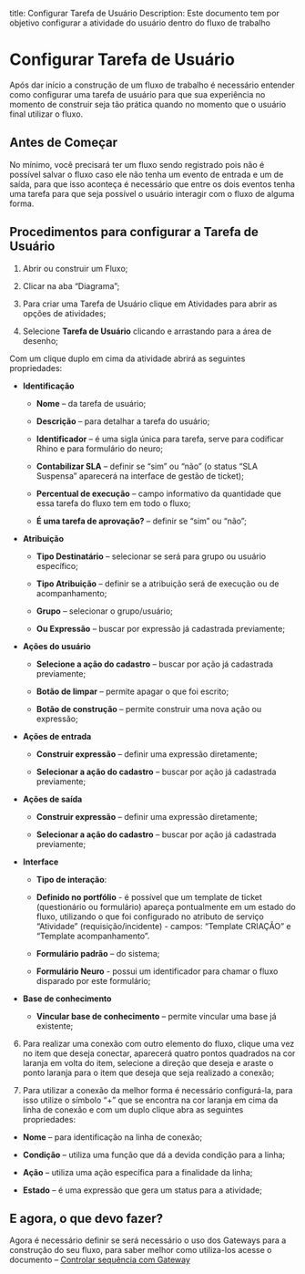 title: Configurar Tarefa de Usuário
Description: Este documento tem por objetivo configurar a atividade do usuário dentro do fluxo de trabalho

# Configurar Tarefa de Usuário

Após dar início a construção de um fluxo de trabalho é necessário entender como configurar uma tarefa de usuário para que sua experiência no momento de construir seja tão prática quando no momento que o usuário final utilizar o fluxo.

## Antes de Começar

No mínimo, você precisará ter um fluxo sendo registrado pois não é possível salvar o fluxo caso ele não tenha um evento de entrada e um de saída, para que isso aconteça é necessário que entre os dois eventos tenha uma tarefa para que seja possível o usuário interagir com o fluxo de alguma forma.

## Procedimentos para configurar a Tarefa de Usuário  

1. Abrir ou construir um Fluxo;

2. Clicar na aba “Diagrama”;

3. Para criar uma Tarefa de Usuário clique em Atividades para abrir as opções de atividades;

4. Selecione **Tarefa de Usuário** clicando e arrastando para a área de desenho;

Com um clique duplo em cima da atividade abrirá as seguintes propriedades:

* **Identificação**

  * **Nome** – da tarefa de usuário;

  * **Descrição** – para detalhar a tarefa do usuário;

  * **Identificador** – é uma sigla única para tarefa, serve para codificar Rhino e para formulário do neuro;

  * **Contabilizar SLA** – definir se “sim” ou “não” (o status “SLA Suspensa” aparecerá na interface de gestão de ticket);

  * **Percentual de execução** – campo informativo da quantidade que essa tarefa do fluxo tem em todo o fluxo;

  * **É uma tarefa de aprovação?** – definir se “sim” ou “não”;

* **Atribuição**

  * **Tipo Destinatário** – selecionar se será para grupo ou usuário específico;  

  * **Tipo Atribuição** – definir se a atribuição será de execução ou de acompanhamento;

  * **Grupo** – selecionar o grupo/usuário;

  * **Ou Expressão** – buscar por expressão já cadastrada previamente;

* **Ações do usuário**

  * **Selecione a ação do cadastro** – buscar por ação já cadastrada previamente;

  * **Botão de limpar** – permite apagar o que foi escrito;

  * **Botão de construção** – permite construir uma nova ação ou expressão;

* **Ações de entrada**

  * **Construir expressão** – definir uma expressão diretamente;

  * **Selecionar a ação do cadastro** – buscar por ação já cadastrada previamente;

* **Ações de saída**

  * **Construir expressão** – definir uma expressão diretamente;

  * **Selecionar a ação do cadastro** – buscar por ação já cadastrada previamente;

* **Interface**

  *  **Tipo de interação**:

    * **Definido no portfólio** - é possível que um template de ticket (questionário ou formulário) apareça pontualmente em um estado do fluxo, utilizando o que foi configurado no atributo de serviço “Atividade” (requisição/incidente) - campos: “Template CRIAÇÃO” e “Template acompanhamento”.

    * **Formulário padrão** – do sistema;

    * **Formulário Neuro** - possui um identificador para chamar o fluxo disparado por este formulário;

* **Base de conhecimento**

  * **Vincular base de conhecimento** – permite vincular uma base já existente;

6. Para realizar uma conexão com outro elemento do fluxo, clique uma vez no item que deseja conectar, aparecerá quatro pontos quadrados na cor laranja em volta do item, selecione a direção que deseja e araste o ponto laranja para o item que deseja que seja realizado a conexão;

7. Para utilizar a conexão da melhor forma é necessário configurá-la, para isso utilize o símbolo “+” que se encontra na cor laranja em cima da linha de conexão e com um duplo clique abra as seguintes propriedades:

* **Nome** – para identificação na linha de conexão;

* **Condição** – utiliza uma função que dá a devida condição para a linha;

* **Ação** – utiliza uma ação específica para a finalidade da linha;

* **Estado** – é uma expressão que gera um status para a atividade;


## E agora, o que devo fazer?

Agora é necessário definir se será necessário o uso dos Gateways para a construção do seu fluxo, para saber melhor como utiliza-los acesse o documento – [Controlar sequência com Gateway]()
